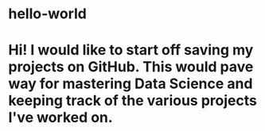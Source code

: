 # hello-world

# Hi! I would like to start off saving my projects on GitHub. This would pave way for mastering Data Science and keeping track of the various projects I've worked on.
